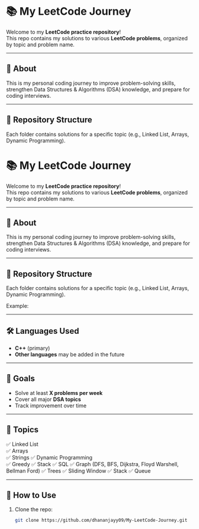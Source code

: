 # 📚 My LeetCode Journey

Welcome to my **LeetCode practice repository**!  
This repo contains my solutions to various **LeetCode problems**, organized by topic and problem name.

---

## 🚀 About
This is my personal coding journey to improve problem-solving skills, strengthen Data Structures & Algorithms (DSA) knowledge, and prepare for coding interviews.

---

## 📂 Repository Structure
Each folder contains solutions for a specific topic (e.g., Linked List, Arrays, Dynamic Programming).
# 📚 My LeetCode Journey

Welcome to my **LeetCode practice repository**!  
This repo contains my solutions to various **LeetCode problems**, organized by topic and problem name.

---

## 🚀 About
This is my personal coding journey to improve problem-solving skills, strengthen Data Structures & Algorithms (DSA) knowledge, and prepare for coding interviews.

---

## 📂 Repository Structure
Each folder contains solutions for a specific topic (e.g., Linked List, Arrays, Dynamic Programming).

Example:

---

## 🛠️ Languages Used
- **C++** (primary)
- **Other languages** may be added in the future

---

## 🎯 Goals
- Solve at least **X problems per week**  
- Cover all major **DSA topics**  
- Track improvement over time

---

## 📌 Topics 
✅ Linked List  
✅ Arrays  
✅ Strings
✅ Dynamic Programming   
✅ Greedy
✅ Stack
✅ SQL
✅ Graph (DFS, BFS, Dijkstra, Floyd Warshell, Bellman Ford)
✅ Trees
✅ Sliding Window
✅ Stack
✅ Queue

---

## 🌟 How to Use
1. Clone the repo:
   ```bash
   git clone https://github.com/dhananjayy09/My-LeetCode-Journey.git
